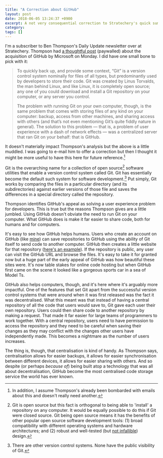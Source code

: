 ```yaml
---
title: "A Correction about GitHub"
layout: post
date: 2018-06-05 13:24:37 +0900 
excerpt: A not very consequential correction to Stratechery's quick summary of GitHub.
category: 
tags: []
---
```


I'm a subscriber to Ben Thompson's Daily Update newsletter over at Stratechery. Thompson had [a thoughtful post][sta] (paywalled) about the acquisition of GitHub by Microsoft on Monday. I did have one small bone to pick with it:

[sta]: https://stratechery.com/2018/microsoft-to-buy-github-a-win-for-github-facebooks-data-sharing-deals-with-device-makers/

  > To quickly back up, and provide some context,
  > “Git” is a version control system nominally for files
  > of all types, but predominantly used by developers
  > to store their code. Git was created by Linus
  > Torvalds, the man behind Linux, and like Linux, it is
  > completely open source; any one of you could
  > download and install a Git repository on your
  > computer, or any server you control.
  >
  > The problem with running Git on your own
  > computer, though, is the same problem that comes
  > with storing files of any kind on your computer:
  > backup, access from other machines, and sharing
  > access with others (and that’s not even mentioning
  > Git’s quite fiddly nature in general). The solution to
  > this problem — that is, a problem of user
  > experience with a dash of network effects — was a
  > centralized server that ran Git on your behalf: that
  > is GitHub.

It doesn't materially impact Thompson's analysis but the above is a little muddled. I was going to e-mail him to offer a correction but then I thought it might be more useful to have this here for future reference.[^1]

Git is the overarching name for a collection of open source[^2] software utilities that enable a version control system called Git. Git has essentially become the default such system for software development.[^3] Put simply, Git works by comparing the files in a particular directory (and its subdirectories) against earlier versions of those file and saves the differences in a special directory called the repository.

Thompson identifies GitHub's appeal as solving a user experience problem for developers. This is true but the reasons Thompson gives are a little jumbled. Using GitHub doesn't obviate the need to run Git on your computer. What GitHub does is make it far easier to share code, both for humans and for computers.

It's easy to see how GitHub helps humans. Users who create an account on GitHub (like [mine][ghp]) can save repositories to GitHub using the ability of Git itself to send code to another computer. GitHub then creates a little website for that repository ([here's an example][ght]). If the repository is public, any user can visit the GitHub URL and browse the files. It's easy to take it for granted now but a huge part of the early appeal of GitHub was how beautiful these sites were. It's now table stakes for online code hosting but when GitHub first came on the scene it looked like a gorgeous sports car in a sea of Model Ts.

[ghp]: https://github.com/pyrmont/
[ght]: https://github.com/pyrmont/taipo

GitHub also helps computers, though, and it's here where it's arguably more impactful. One of the features that set Git apart from the successful version control systems that were around when it was first released was the fact it was decentralised. What this meant was that instead of having a central repository of all the code that users would save to, Git gave each user their own repository. Users could then share code to another repository by making a request. That made it far easier for large teams of programmers to work together. With a central repository, users need to have permission to access the repository and they need to be careful when saving their changes as they may conflict with the changes other users have independently made. This becomes a nightmare as the number of users increases.

The thing is, though, that centralisation is kind of handy. As Thompson says, centralisation allows for easier backups, it allows for easier synchronisation between different devices, it allows for easier sharing with others. And so despite (or perhaps _because of_) being built atop a technology that was all about decentralisation, GitHub become the most centralised code storage service the world has ever known.

[^1]: In addition, I assume Thompson's already been bombarded with emails about this and doesn't really need another.

[^2]: Git is open source but this fact is orthogonal to being able to 'install' a repository on any computer. It would be equally possible to do this if Git were closed source. Git being open source means it has the benefits of other popular open source software development tools: (1) broad compatibility with different operating systems and hardware architectures; and (2) robust and well-tested (but [not infallible][msa]) design.

[msa]: https://blogs.msdn.microsoft.com/devops/2018/05/29/announcing-the-may-2018-git-security-vulnerability/

[^3]: There are other version control systems. None have the public visibility of Git.

